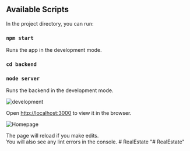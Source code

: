 ## Available Scripts

In the project directory, you can run:

### `npm start`
Runs the app in the development mode.

### `cd backend`
### `node server`
Runs the backend in the development mode.

![development](https://user-images.githubusercontent.com/65255043/175781163-4c175747-92cf-4029-b6da-6e630ac4f3e9.PNG)

Open [http://localhost:3000](http://localhost:3000) to view it in the browser.

![Homepage](https://user-images.githubusercontent.com/65255043/175781171-ed7a282f-a956-4ba5-bbd7-6f451e7cdf2d.PNG)

The page will reload if you make edits.\
You will also see any lint errors in the console.
#   R e a l E s t a t e  
 "# RealEstate" 
